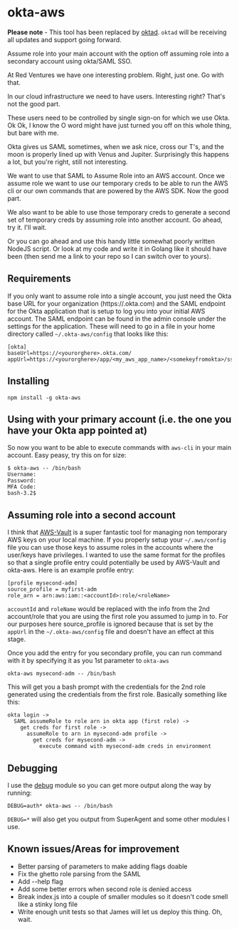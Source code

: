 # okta-aws

**Please note** - This tool has been replaced by [oktad](https://github.com/redventures/oktad). `oktad` will be receiving all updates and support going forward.

Assume role into your main account with the option off assuming role into a secondary account using okta/SAML SSO.

At Red Ventures we have one interesting problem. Right, just one. Go with that.

In our cloud infrastructure we need to have users. Interesting right? That's not the good part.

These users need to be controlled by single sign-on for which we use Okta. Ok Ok, I know the O word might have just turned you off on this whole thing, but bare with me.

Okta gives us SAML sometimes, when we ask nice, cross our T's, and the moon is properly lined up with Venus and Jupiter. Surprisingly this happens a lot, but you're right, still not interesting.

We want to use that SAML to Assume Role into an AWS account. Once we assume role we want to use our temporary creds to be able to run the AWS cli or our own commands that are powered by the AWS SDK. Now the good part.

We also want to be able to use those temporary creds to generate a second set of temporary creds by assuming role into another account. Go ahead, try it. I'll wait.

Or you can go ahead and use this handy little somewhat poorly written NodeJS script. Or look at my code and write it in Golang like it should have been (then send me a link to your repo so I can switch over to yours).

## Requirements
If you only want to assume role into a single account, you just need the Okta base URL for your organization (https://<yourorgname>.okta.com) and the SAML endpoint for the Okta application that is setup to log you into your initial AWS account. The SAML endpoint can be found in the admin console under the settings for the application. These will need to go in a file in your home directory called `~/.okta-aws/config` that looks like this:

```
[okta]
baseUrl=https://<yourorghere>.okta.com/
appUrl=https://<yourorghere>/app/<my_aws_app_name>/<somekeyfromokta>/sso/saml
```

## Installing

```
npm install -g okta-aws
```

## Using with your primary account (i.e. the one you have your Okta app pointed at)
So now you want to be able to execute commands with `aws-cli` in your main account. Easy peasy, try this on for size:

```
$ okta-aws -- /bin/bash
Username:
Password:
MFA Code:
bash-3.2$
```

## Assuming role into a second account

I think that [AWS-Vault](https://github.com/99designs/aws-vault) is a super fantastic tool for managing non temporary AWS keys on your local machine. If you properly setup your `~/.aws/config` file you can use those keys to assume roles in the accounts where the user/keys have privileges. I wanted to use the same format for the profiles so that a single profile entry could potentially be used by AWS-Vault and okta-aws. Here is an example profile entry:

```
[profile mysecond-adm]
source_profile = myfirst-adm
role_arn = arn:aws:iam::<accountId>:role/<roleName>
```

`accountId` and `roleName` would be replaced with the info from the 2nd account/role that you are using the first role you assumed to jump in to. For our purposes here source_profile is ignored because that is set by the `appUrl` in the `~/.okta-aws/config` file and doesn't have an effect at this stage.

Once you add the entry for you secondary profile, you can run command with it by specifying it as you 1st parameter to `okta-aws`

```
okta-aws mysecond-adm -- /bin/bash
```

This will get you a bash prompt with the credentials for the 2nd role generated using the credentials from the first role. Basically something like this:

```
okta login ->
  SAML assumeRole to role arn in okta app (first role) ->
    get creds for first role ->
      assumeRole to arn in mysecond-adm profile ->
        get creds for mysecond-adm ->
          execute command with mysecond-adm creds in environment
```

## Debugging

I use the [debug](https://www.npmjs.com/package/debug) module so you can get more output along the way by running:

```
DEBUG=auth* okta-aws -- /bin/bash
```

`DEBUG=*` will also get you output from SuperAgent and some other modules I use.

## Known issues/Areas for improvement
  * Better parsing of parameters to make adding flags doable
  * Fix the ghetto role parsing from the SAML
  * Add --help flag
  * Add some better errors when second role is denied access
  * Break index.js into a couple of smaller modules so it doesn't code smell like a stinky long file
  * Write enough unit tests so that James will let us deploy this thing. Oh, wait.
